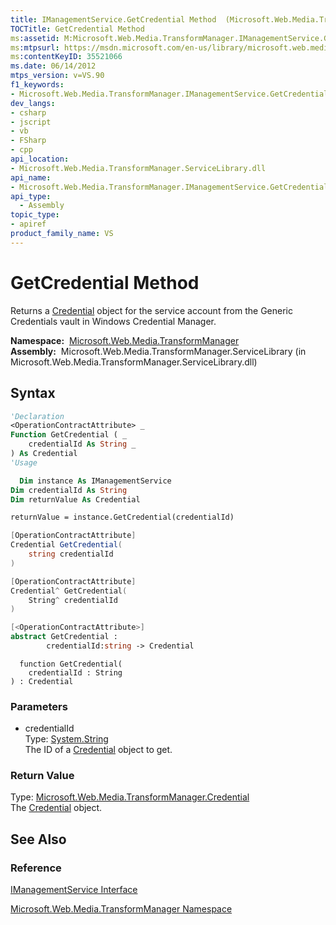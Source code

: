 ```yaml
---
title: IManagementService.GetCredential Method  (Microsoft.Web.Media.TransformManager)
TOCTitle: GetCredential Method
ms:assetid: M:Microsoft.Web.Media.TransformManager.IManagementService.GetCredential(System.String)
ms:mtpsurl: https://msdn.microsoft.com/en-us/library/microsoft.web.media.transformmanager.imanagementservice.getcredential(v=VS.90)
ms:contentKeyID: 35521066
ms.date: 06/14/2012
mtps_version: v=VS.90
f1_keywords:
- Microsoft.Web.Media.TransformManager.IManagementService.GetCredential
dev_langs:
- csharp
- jscript
- vb
- FSharp
- cpp
api_location:
- Microsoft.Web.Media.TransformManager.ServiceLibrary.dll
api_name:
- Microsoft.Web.Media.TransformManager.IManagementService.GetCredential
api_type:
  - Assembly
topic_type:
- apiref
product_family_name: VS
---
```


# GetCredential Method

Returns a [Credential](credential-class-microsoft-web-media-transformmanager.md) object for the service account from the Generic Credentials vault in Windows Credential Manager.

**Namespace:**  [Microsoft.Web.Media.TransformManager](microsoft-web-media-transformmanager-namespace.md)  
**Assembly:**  Microsoft.Web.Media.TransformManager.ServiceLibrary (in Microsoft.Web.Media.TransformManager.ServiceLibrary.dll)

## Syntax

```vb
'Declaration
<OperationContractAttribute> _
Function GetCredential ( _
    credentialId As String _
) As Credential
'Usage

  Dim instance As IManagementService
Dim credentialId As String
Dim returnValue As Credential

returnValue = instance.GetCredential(credentialId)
```

```csharp
[OperationContractAttribute]
Credential GetCredential(
    string credentialId
)
```

```cpp
[OperationContractAttribute]
Credential^ GetCredential(
    String^ credentialId
)
```

``` fsharp
[<OperationContractAttribute>]
abstract GetCredential : 
        credentialId:string -> Credential 
```

```jscript
  function GetCredential(
    credentialId : String
) : Credential
```

### Parameters

  - credentialId  
    Type: [System.String](https://msdn.microsoft.com/library/s1wwdcbf)  
    The ID of a [Credential](credential-class-microsoft-web-media-transformmanager.md) object to get.  

### Return Value

Type: [Microsoft.Web.Media.TransformManager.Credential](credential-class-microsoft-web-media-transformmanager.md)  
The [Credential](credential-class-microsoft-web-media-transformmanager.md) object.  

## See Also

### Reference

[IManagementService Interface](imanagementservice-interface-microsoft-web-media-transformmanager.md)

[Microsoft.Web.Media.TransformManager Namespace](microsoft-web-media-transformmanager-namespace.md)

